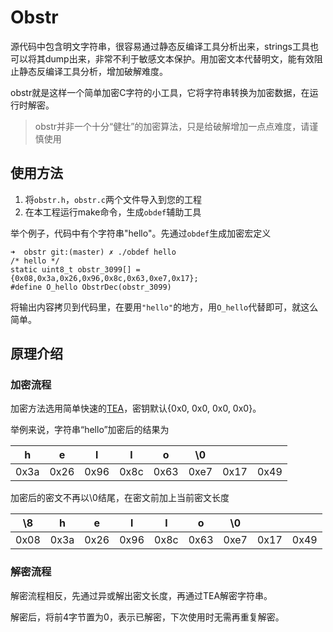 # Obstr

源代码中包含明文字符串，很容易通过静态反编译工具分析出来，strings工具也可以将其dump出来，非常不利于敏感文本保护。用加密文本代替明文，能有效阻止静态反编译工具分析，增加破解难度。

obstr就是这样一个简单加密C字符的小工具，它将字符串转换为加密数据，在运行时解密。

> obstr并非一个十分“健壮”的加密算法，只是给破解增加一点点难度，请谨慎使用

## 使用方法

1. 将`obstr.h`，`obstr.c`两个文件导入到您的工程
2. 在本工程运行make命令，生成`obdef`辅助工具

举个例子，代码中有个字符串"hello"。先通过`obdef`生成加密宏定义
```
➜  obstr git:(master) ✗ ./obdef hello
/* hello */
static uint8_t obstr_3099[] = {0x08,0x3a,0x26,0x96,0x8c,0x63,0xe7,0x17};
#define O_hello ObstrDec(obstr_3099)
```

将输出内容拷贝到代码里，在要用`"hello"`的地方，用`O_hello`代替即可，就这么简单。

## 原理介绍

### 加密流程

加密方法选用简单快速的[TEA](https://en.wikipedia.org/wiki/XTEA)，密钥默认{0x0, 0x0, 0x0, 0x0}。

举例来说，字符串“hello”加密后的结果为

|  h   |  e   |  l   |  l   |  o   |  \0  |      |      |
| :--: | :--: | :--: | :--: | :--: | :--: | :--: | :--: |
| 0x3a | 0x26 | 0x96 | 0x8c | 0x63 | 0xe7 | 0x17 | 0x49 |

加密后的密文不再以\0结尾，在密文前加上当前密文长度

|  \8  |  h   |  e   |  l   |  l   |  o   |  \0  |      |      |
| :--: | :--: | :--: | :--: | :--: | :--: | :--: | :--: | :--: |
| 0x08 | 0x3a | 0x26 | 0x96 | 0x8c | 0x63 | 0xe7 | 0x17 | 0x49 |



### 解密流程

解密流程相反，先通过异或解出密文长度，再通过TEA解密字符串。

解密后，将前4字节置为0，表示已解密，下次使用时无需再重复解密。

